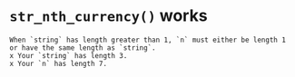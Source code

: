 # `str_nth_currency()` works

    When `string` has length greater than 1, `n` must either be length 1 or have the same length as `string`.
    x Your `string` has length 3.
    x Your `n` has length 7.

